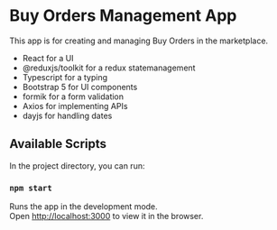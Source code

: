 # Buy Orders Management App

This app is for creating and managing Buy Orders in the marketplace.

- React for a UI
- @reduxjs/toolkit for a redux statemanagement
- Typescript for a typing
- Bootstrap 5 for UI components
- formik for a form validation
- Axios for implementing APIs
- dayjs for handling dates

## Available Scripts

In the project directory, you can run:

### `npm start`

Runs the app in the development mode.\
Open [http://localhost:3000](http://localhost:3000) to view it in the browser.
